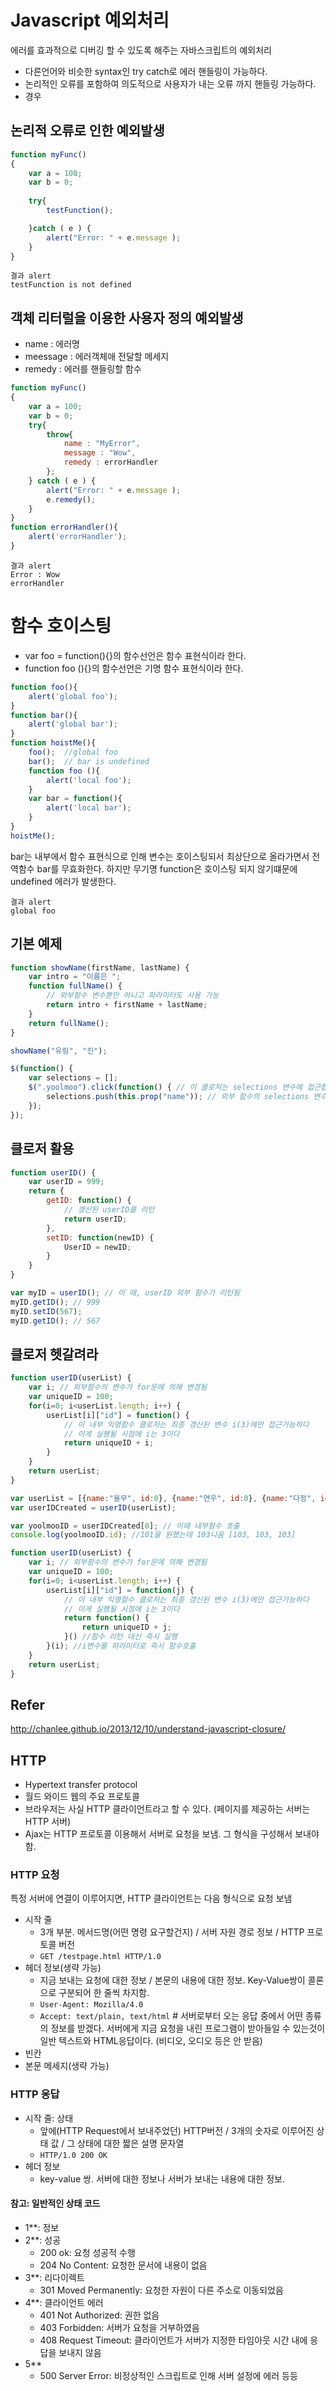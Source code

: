 # Javascript 예외처리
에러를 효과적으로 디버깅 할 수 있도록 해주는 자바스크립트의 예외처리
- 다른언어와 비슷한 syntax인 try catch로 에러 핸들링이 가능하다.
- 논리적인 오류를 포함하여 의도적으로 사용자가 내는 오류 까지 핸들링 가능하다.
- 경우 

## 논리적 오류로 인한 예외발생
```js
function myFunc()
{
	var a = 100;
	var b = 0;
	
	try{
		testFunction();

	}catch ( e ) {
		alert("Error: " + e.message );
	}
}
```

```
결과 alert 
testFunction is not defined 
```
 


## 객체 리터럴을 이용한 사용자 정의 예외발생
- name : 에러명
- meessage : 에러객체애 전달할 메세지 
- remedy : 에러를 핸들링할 함수

```js
function myFunc()
{
	var a = 100;
	var b = 0;	
	try{
		throw{
			name : "MyError",
			message : "Wow",
			remedy : errorHandler
		};
	} catch ( e ) {
		alert("Error: " + e.message );
		e.remedy();
	}
}
function errorHandler(){
	alert('errorHandler');
}
```
```
결과 alert
Error : Wow      
errorHandler
```


# 함수 호이스팅
- var foo = function(){}의 함수선언은 함수 표현식이라 한다.
- function foo (){}의 함수선언은 기명 함수 표현식이라 한다.


~~~javascript
function foo(){
	alert('global foo');
}	
function bar(){
	alert('global bar');
}
function hoistMe(){
	foo();	//global foo
	bar();	// bar is undefined
	function foo (){
		alert('local foo');
	}
	var bar = function(){
		alert('local bar');
	}
}
hoistMe();
~~~
bar는 내부에서 함수 표현식으로 인해 변수는 호이스팅되서 최상단으로 올라가면서 전역함수 bar를 무효화한다.
하지만 무기명 function은 호이스팅 되지 않기떄문에 undefined 에러가 발생한다.
~~~
결과 alert
global foo
~~~




























## 기본 예제
```js
function showName(firstName, lastName) {
    var intro = "이름은 ";
    function fullName() {
        // 외부함수 변수뿐만 아니고 파라미터도 사용 가능
        return intro + firstName + lastName;
    }
    return fullName();
}

showName("유림", "진");
```

```js
$(function() {
    var selections = [];
    $(".yoolmoo").click(function() { // 이 클로저는 selections 변수에 접근합니다.
        selections.push(this.prop("name")); // 외부 함수의 selections 변수를 갱신함
    });
});
```

## 클로저 활용
```js
function userID() {
    var userID = 999;
    return {
        getID: function() {
            // 갱신된 userID를 리턴
            return userID;
        },
        setID: function(newID) {
            UserID = newID;
        }
    }
}

var myID = userID(); // 이 때, userID 외부 함수가 리턴됨
myID.getID(); // 999
myID.setID(567);
myID.getID(); // 567

```

## 클로저 헷갈려라
```js
function userID(userList) {
    var i; // 외부함수의 변수가 for문에 의해 변경됨
    var uniqueID = 100;
    for(i=0; i<userList.length; i++) {
        userList[i]["id"] = function() {
            // 이 내부 익명함수 클로저는 최종 갱신된 변수 i(3)에만 접근가능하다
            // 이게 실행될 시점에 i는 3이다
            return uniqueID + i;
        }
    }
    return userList;
}

var userList = [{name:"율무", id:0}, {name:"연우", id:0}, {name:"다정", id:0}];
var userIDCreated = userID(userList);

var yoolmooID = userIDCreated[0]; // 이때 내부함수 호출
console.log(yoolmooID.id); //101을 원했는데 103나옴 [103, 103, 103]
```

```js
function userID(userList) {
    var i; // 외부함수의 변수가 for문에 의해 변경됨
    var uniqueID = 100;
    for(i=0; i<userList.length; i++) {
        userList[i]["id"] = function(j) {
            // 이 내부 익명함수 클로저는 최종 갱신된 변수 i(3)에만 접근가능하다
            // 이게 실행될 시점에 i는 3이다
            return function() {
                return uniqueID + j;
            }() //함수 리턴 대신 즉시 실행
        }(i); //i변수를 파라미터로 즉시 함수호출
    }
    return userList;
}
```

## Refer
http://chanlee.github.io/2013/12/10/understand-javascript-closure/


## HTTP
- Hypertext transfer protocol
- 월드 와이드 웹의 주요 프로토콜
- 브라우저는 사실 HTTP 클라이언트라고 할 수 있다. (페이지를 제공하는 서버는 HTTP 서버)
- Ajax는 HTTP 프로토콜 이용해서 서버로 요청을 보냄. 그 형식을 구성해서 보내야 함. 

### HTTP 요청
특정 서버에 연결이 이루어지면, HTTP 클라이언트는 다음 형식으로 요청 보냄 
- 시작 줄
    + 3개 부분. 메서드명(어떤 명령 요구할건지) / 서버 자원 경로 정보 / HTTP 프로토콜 버전
    + `GET /testpage.html HTTP/1.0`
- 헤더 정보(생략 가능)
    + 지금 보내는 요청에 대한 정보 / 본문의 내용에 대한 정보. Key-Value쌍이 콜론으로 구분되어 한 줄씩 차지함.
    + `User-Agent: Mozilla/4.0`
    + `Accept: text/plain, text/html` # 서버로부터 오는 응답 중에서 어떤 종류의 정보를 받겠다. 서버에게 지금 요청을 내린 프로그램이 받아들일 수 있는것이 일반 텍스트와 HTML응답이다. (비디오, 오디오 등은 안 받음)
- 빈칸
- 본문 메세지(생략 가능)

### HTTP 응답
- 시작 줄: 상태
    + 앞에(HTTP Request에서 보내주었던) HTTP버전 / 3개의 숫자로 이루어진 상태 값 / 그 상태에 대한 짧은 설명 문자열
    + `HTTP/1.0 200 OK`
- 헤더 정보
    + key-value 쌍. 서버에 대한 정보나 서버가 보내는 내용에 대한 정보.

#### 참고: 일반적인 상태 코드
- 1**: 정보
- 2**: 성공
    + 200 ok: 요청 성공적 수행
    + 204 No Content: 요청한 문서에 내용이 없음
- 3**: 리다이렉트
    + 301 Moved Permanently: 요청한 자원이 다른 주소로 이동되었음
- 4**: 클라이언트 에러
    + 401 Not Authorized: 권한 없음
    + 403 Forbidden: 서버가 요청을 거부하였음
    + 408 Request Timeout: 클라이언트가 서버가 지정한 타임아웃 시간 내에 응답을 보내지 않음
- 5**
    + 500 Server Error: 비정상적인 스크립트로 인해 서버 설정에 에러 등등
